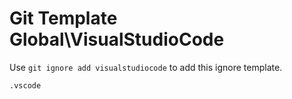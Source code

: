 Git Template Global\VisualStudioCode
===

Use `git ignore add visualstudiocode` to add this ignore template.

```
.vscode

```
